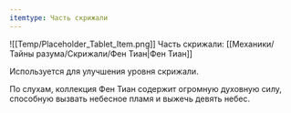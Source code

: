 ```yaml
---
itemtype: Часть скрижали
---
```

![[Temp/Placeholder_Tablet_Item.png]]
Часть скрижали: [[Механики/Тайны разума/Скрижали/Фен Тиан|Фен Тиан]]

Используется для улучшения уровня скрижали.

По слухам, коллекция Фен Тиан содержит огромную духовную силу, способную вызвать небесное пламя и выжечь девять небес.
